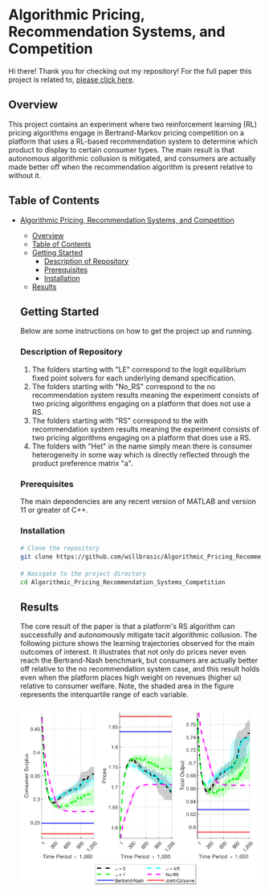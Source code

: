 # Algorithmic Pricing, Recommendation Systems, and Competition

Hi there! Thank you for checking out my repository! For the full paper this project is related to, [please click here](link).

## Overview

This project contains an experiment where two reinforcement learning (RL) pricing algorithms engage in Bertrand-Markov pricing competition on a platform that uses a RL-based recommendation system to determine which product to display to certain consumer types. The main result is that autonomous algorithmic collusion is mitigated, and consumers are actually made better off when the recommendation algorithm is present relative to without it. 

## Table of Contents

- [Algorithmic Pricing, Recommendation Systems, and Competition](#project-name)
  - [Overview](#overview)
  - [Table of Contents](#table-of-contents)
  - [Getting Started](#getting-started)
    - [Description of Repository](#description-of-repository)
    - [Prerequisites](#prerequisites)
    - [Installation](#installation)
  - [Results](#results)

  ## Getting Started

  Below are some instructions on how to get the project up and running.

  ### Description of Repository

  1. The folders starting with "LE" correspond to the logit equilibrium fixed point solvers for each underlying demand specification.
  2. The folders starting with "No_RS" correspond to the no recommendation system results meaning the experiment consists of two pricing algorithms engaging on a platform that does not use a RS.
  3. The folders starting with "RS" correspond to the with recommendation system results meaning the experiment consists of two pricing algorithms engaging on a platform that does use a RS.
  4. The folders with "Het" in the name simply mean there is consumer heterogeneity in some way which is directly reflected through the product preference matrix "a".

  ### Prerequisites

  The main dependencies are any recent version of MATLAB and version 11 or greater
  of C++.

  ### Installation

  ```bash
  # Clone the repository
  git clone https://github.com/willbrasic/Algorithmic_Pricing_Recommendation_Systems_Competition.git

  # Navigate to the project directory
  cd Algorithmic_Pricing_Recommendation_Systems_Competition
  ```

  ## Results

  The core result of the paper is that a platform's RS algorithm can successfully and autonomously mitigate tacit algorithmic collusion. The following picture shows the learning trajectories observed for the main outcomes of interest. It illustrates that not only do prices never even reach the Bertrand-Nash benchmark, but consumers are actually better off relative to the no recommendation system case, and this result holds even when the platform places high weight on revenues (higher ω) relative to consumer welfare. Note, the shaded area in the figure represents the interquartile range of each variable.

  ![Picture 1](Pictures/RS_Het_LC.png)
